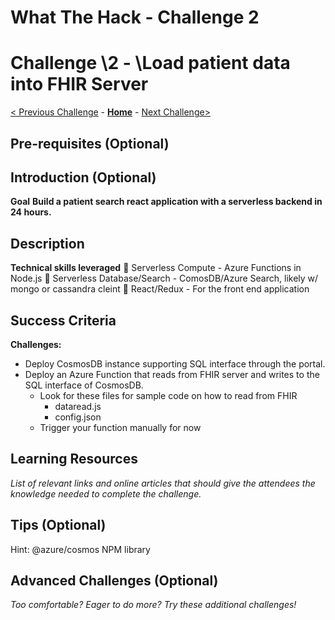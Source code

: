 # What The Hack - Challenge 2

# Challenge \2 - \Load patient data into FHIR Server

[< Previous Challenge](./Challenge-X-1.md) - **[Home](../readme.md)** - [Next Challenge>](./Challenge-X+1.md)

## Pre-requisites (Optional)

## Introduction (Optional)

**Goal**
**Build a patient search react application with a serverless backend in 24 hours.**



## Description

**Technical skills leveraged**
 Serverless Compute - Azure Functions in Node.js
 Serverless Database/Search - ComosDB/Azure Search, likely w/ mongo or cassandra cleint
 React/Redux - For the front end application

## Success Criteria

**Challenges:**
- Deploy CosmosDB instance supporting SQL interface through the portal.
- Deploy an Azure Function that reads from FHIR server and writes to the SQL interface of CosmosDB.
    - Look for these files for sample code on how to read from FHIR
        - dataread.js
        - config.json
    - Trigger your function manually for now


## Learning Resources

*List of relevant links and online articles that should give the attendees the knowledge needed to complete the challenge.*

## Tips (Optional)

Hint: @azure/cosmos NPM library

## Advanced Challenges (Optional)

*Too comfortable?  Eager to do more?  Try these additional challenges!*

